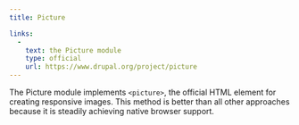 ```yaml
---
title: Picture

links:
  -
    text: the Picture module
    type: official
    url: https://www.drupal.org/project/picture
---
```


The Picture module implements `<picture>`, the official HTML element for creating responsive images. This method is better than all other approaches because it is steadily achieving native browser support.
